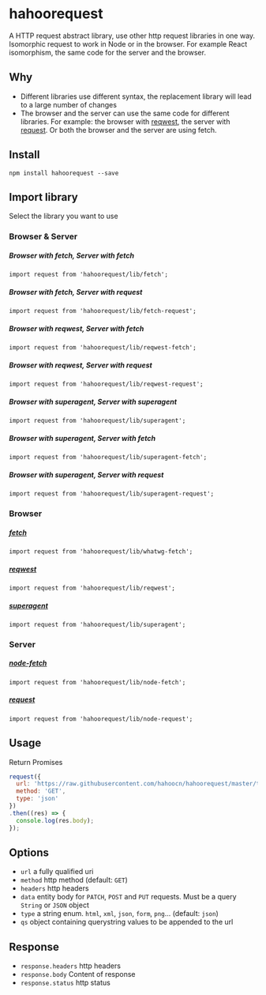 # hahoorequest
A HTTP request abstract library, use other http request libraries in one way. Isomorphic request to work in Node or in the browser. For example React isomorphism, the same code for the server and the browser.

## Why
* Different libraries use different syntax, the replacement library will lead to a large number of changes
* The browser and the server can use the same code for different libraries. For example: the browser with [reqwest](https://github.com/ded/reqwest), the server with [request](https://github.com/request/request). Or both the browser and the server are using fetch.

## Install
```
npm install hahoorequest --save
```
## Import library
Select the library you want to use
### Browser & Server

##### Browser with fetch, Server with fetch
```
import request from 'hahoorequest/lib/fetch';
```
##### Browser with fetch, Server with request
```
import request from 'hahoorequest/lib/fetch-request';
```
##### Browser with reqwest, Server with fetch
```
import request from 'hahoorequest/lib/reqwest-fetch';
```
##### Browser with reqwest, Server with request
```
import request from 'hahoorequest/lib/reqwest-request';
```
##### Browser with superagent, Server with superagent
```
import request from 'hahoorequest/lib/superagent';
```
##### Browser with superagent, Server with fetch
```
import request from 'hahoorequest/lib/superagent-fetch';
```
##### Browser with superagent, Server with request
```
import request from 'hahoorequest/lib/superagent-request';
```
### Browser

##### [fetch](https://github.com/github/fetch)
```
import request from 'hahoorequest/lib/whatwg-fetch';
```
##### [reqwest](https://github.com/ded/reqwest)
```
import request from 'hahoorequest/lib/reqwest';
```
##### [superagent](https://github.com/visionmedia/superagent)
```
import request from 'hahoorequest/lib/superagent';
```
### Server

##### [node-fetch](https://github.com/bitinn/node-fetch)
```
import request from 'hahoorequest/lib/node-fetch';
```
##### [request](https://github.com/request/request)
```
import request from 'hahoorequest/lib/node-request';
```
## Usage
Return Promises
```javascript
request({
  url: 'https://raw.githubusercontent.com/hahoocn/hahoorequest/master/test/test.json',
  method: 'GET',
  type: 'json'
})
.then((res) => {
  console.log(res.body);
});
```
## Options
* `url` a fully qualified uri
* `method` http method (default: `GET`)
* `headers` http headers
* `data` entity body for `PATCH`, `POST` and `PUT` requests. Must be a query `String` or `JSON` object
* `type` a string enum. `html`, `xml`, `json`, `form`, `png`... (default: `json`)
* `qs` object containing querystring values to be appended to the url

## Response
* `response.headers` http headers
* `response.body` Content of response
* `response.status` http status
